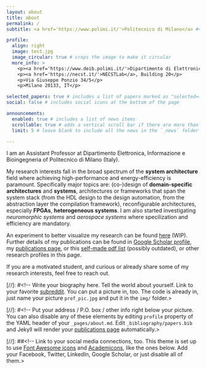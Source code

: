 ```yaml
---
layout: about
title: about
permalink: /
subtitle: <a href='https://www.polimi.it/'>Politecnico di Milano</a> #<a href='#'>Affiliations</a>. Address. Contacts. Motto. Etc.

profile:
  align: right
  image: test.jpg
  image_circular: true # crops the image to make it circular
  more_info: >
    <p><a href='https://www.deib.polimi.it/'>Dipartimento di Elettronica Informazione e Bioingegneria</a></p>
    <p><a href='https://necst.it/'>NECSTLab</a>, Building 20</p>
    <p>Via Giuseppe Ponzio 34/5</p>
    <p>Milano 20133, IT</p>

selected_papers: true # includes a list of papers marked as "selected={true}"
social: false # includes social icons at the bottom of the page

announcements:
  enabled: true # includes a list of news items
  scrollable: true # adds a vertical scroll bar if there are more than 3 news items
  limit: 5 # leave blank to include all the news in the `_news` folder

---
```

I am an Assistant Professor at Dipartimento Elettronica, Informazione e Bioingegneria of Politecnico di Milano (Italy).

My research interests fall in the broad spectrum of the **system architecture** field where achieving high-performance and energy-efficiency is paramount.
Specifically major topics are: (co-)design of **domain-specific architectures** and **systems**, architectures or frameworks that span the system stack (from the HDL design to the design automation, from the abstraction layer the compilation framework), reconfigurable architectures, especially **FPGAs**, **heterogeneous systems**. 
I am also started investigating _neuromorphic systems_ and _aerospace systems_ where specilization and efficiency are mandatory.

An experiment to better visualize my research can be found [here](/dataviz/) (WIP). 
Further details of my publications can be found in [Google Scholar profile](https://scholar.google.com/citations?user=Y0VnEtkAAAAJ), my [publications page](/publications/), or this [self-made pdf list](https://raw.githubusercontent.com/DavideConficconi/davideconficconi.github.io/master/assets/pdf/publist_dc.pdf) (possibly outdated), or other research profiles in this page.

If you are a motivated student, and curious or already share some of my research interests, feel free to reach out.

[//]: #<!-- Write your biography here. Tell the world about yourself. Link to your favorite [subreddit](http://reddit.com). You can put a picture in, too. The code is already in, just name your picture `prof_pic.jpg` and put it in the `img/` folder.>

[//]: #<!-- Put your address / P.O. box / other info right below your picture. You can also disable any of these elements by editing `profile` property of the YAML header of your `_pages/about.md`. Edit `_bibliography/papers.bib` and Jekyll will render your [publications page](/al-folio/publications/) automatically.>

[//]: ##<!-- Link to your social media connections, too. This theme is set up to use [Font Awesome icons](https://fontawesome.com/) and [Academicons](https://jpswalsh.github.io/academicons/), like the ones below. Add your Facebook, Twitter, LinkedIn, Google Scholar, or just disable all of them.>